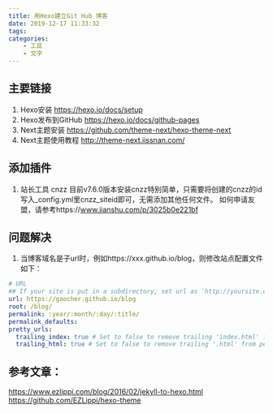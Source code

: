 ```yaml
---
title: 用Hexo建立Git Hub 博客
date: 2019-12-17 11:33:32
tags:
categories: 
    - 工具
    - 文字
---
```


## 主要链接
1. Hexo安装 https://hexo.io/docs/setup
2. Hexo发布到GitHub https://hexo.io/docs/github-pages
3. Next主题安装 https://github.com/theme-next/hexo-theme-next
4. Next主题使用教程 http://theme-next.iissnan.com/

## 添加插件
1. 站长工具 cnzz
目前v7.6.0版本安装cnzz特别简单，只需要将创建的cnzz的id写入_config.yml里cnzz_siteid即可，无需添加其他任何文件。
如何申请友盟，请参考https://www.jianshu.com/p/3025b0e221bf

## 问题解决
1. 当博客域名是子url时，例如https://xxx.github.io/blog，则修改站点配置文件如下：
```yaml
# URL
## If your site is put in a subdirectory, set url as 'http://yoursite.com/child' and root as '/child/'
url: https://gaocher.github.io/blog
root: /blog/
permalink: :year/:month/:day/:title/
permalink_defaults:
pretty_urls:
  trailing_index: true # Set to false to remove trailing 'index.html' from permalinks
  trailing_html: true # Set to false to remove trailing '.html' from permalinks
```

## 参考文章：
https://www.ezlippi.com/blog/2016/02/jekyll-to-hexo.html
https://github.com/EZLippi/hexo-theme